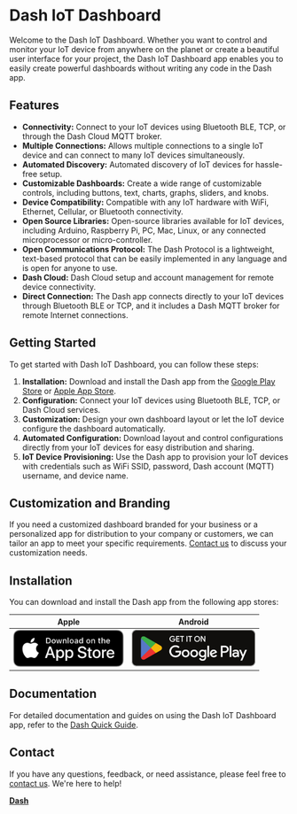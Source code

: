 
# Dash IoT Dashboard

Welcome to the Dash IoT Dashboard. Whether you want to control and monitor your IoT device from anywhere on the planet or create a beautiful user interface for your project, the Dash IoT Dashboard app enables you to easily create powerful dashboards without writing any code in the Dash app.

## Features

- **Connectivity:** Connect to your IoT devices using Bluetooth BLE, TCP, or through the Dash Cloud MQTT broker.
- **Multiple Connections:** Allows multiple connections to a single IoT device and can connect to many IoT devices simultaneously.
- **Automated Discovery:** Automated discovery of IoT devices for hassle-free setup.
- **Customizable Dashboards:** Create a wide range of customizable controls, including buttons, text, charts, graphs, sliders, and knobs.
- **Device Compatibility:** Compatible with any IoT hardware with WiFi, Ethernet, Cellular, or Bluetooth connectivity.
- **Open Source Libraries:** Open-source libraries available for IoT devices, including Arduino, Raspberry Pi, PC, Mac, Linux, or any connected microprocessor or micro-controller.
- **Open Communications Protocol:** The Dash Protocol is a lightweight, text-based protocol that can be easily implemented in any language and is open for anyone to use.
- **Dash Cloud:** Dash Cloud setup and account management for remote device connectivity.
- **Direct Connection:** The Dash app connects directly to your IoT devices through Bluetooth BLE or TCP, and it includes a Dash MQTT broker for remote Internet connections.

## Getting Started

To get started with Dash IoT Dashboard, you can follow these steps:

1. **Installation:** Download and install the Dash app from the [Google Play Store](https://play.google.com/store/apps/details?id=com.dashio.dashiodashboard) or [Apple App Store](https://apps.apple.com/us/app/dash-iot/id1574116689).
2. **Configuration:** Connect your IoT devices using Bluetooth BLE, TCP, or Dash Cloud services.
3. **Customization:** Design your own dashboard layout or let the IoT device configure the dashboard automatically.
4. **Automated Configuration:** Download layout and control configurations directly from your IoT devices for easy distribution and sharing.
5. **IoT Device Provisioning:** Use the Dash app to provision your IoT devices with credentials such as WiFi SSID, password, Dash account (MQTT) username, and device name.

## Customization and Branding

If you need a customized dashboard branded for your business or a personalized app for distribution to your company or customers, we can tailor an app to meet your specific requirements. [Contact us](#) to discuss your customization needs.

## Installation

You can download and install the Dash app from the following app stores:

Apple              | Android
:-----------------:|:------------------:
[<img src=https://raw.githubusercontent.com/dashio-connect/python-dashio/master/Documents/download-on-the-app-store.svg width=200>](<https://apps.apple.com/us/app/dash-iot/id1574116689>) | [<img src=https://raw.githubusercontent.com/dashio-connect/python-dashio/master/Documents/Google_Play_Store_badge_EN.svg width=223>](<https://play.google.com/store/apps/details?id=com.dashio.dashiodashboard>)


## Documentation

For detailed documentation and guides on using the Dash IoT Dashboard app, refer to the [Dash Quick Guide](https://dashio.io/quick-guide/).

## Contact

If you have any questions, feedback, or need assistance, please feel free to [contact us](https://dashio.io/contact/). We're here to help!

[**Dash**](https://apps.apple.com/us/app/dash-iot/id1574116689)
